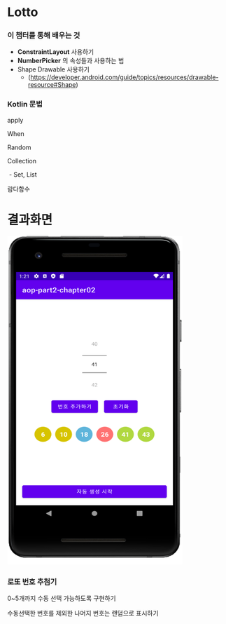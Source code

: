# Lotto






### 이 챕터를 통해 배우는 것

  - **ConstraintLayout** 사용하기
  - **NumberPicker** 의 속성들과 사용하는 법
- Shape Drawable 사용하기 
  - (https://developer.android.com/guide/topics/resources/drawable-resource#Shape)






### Kotlin 문법

apply

When

Random

Collection

​	- Set, List

람다함수




# 결과화면




<img src="./screenshot/1.png" width="400" height="750"/>







### 로또 번호 추첨기

0~5개까지 수동 선택 가능하도록 구현하기

수동선택한 번호를 제외한 나머지 번호는 랜덤으로 표시하기



